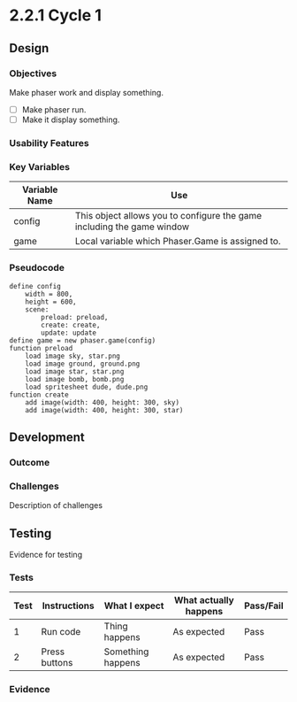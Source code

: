 # 2.2.1 Cycle 1

## Design

### Objectives

Make phaser work and display something.

* [ ] Make phaser run.
* [ ] Make it display something.

### Usability Features

### Key Variables

| Variable Name | Use                                                                    |
| ------------- | ---------------------------------------------------------------------- |
| config        | This object allows you to configure the game including the game window |
| game          | Local variable which Phaser.Game is assigned to.                       |

### Pseudocode

```
define config
    width = 800,
    height = 600,
    scene:
        preload: preload,
        create: create,
        update: update
define game = new phaser.game(config)
function preload
    load image sky, star.png
    load image ground, ground.png
    load image star, star.png
    load image bomb, bomb.png
    load spritesheet dude, dude.png
function create
    add image(width: 400, height: 300, sky)
    add image(width: 400, height: 300, star)
```

## Development

### Outcome

### Challenges

Description of challenges

## Testing

Evidence for testing

### Tests

| Test | Instructions  | What I expect     | What actually happens | Pass/Fail |
| ---- | ------------- | ----------------- | --------------------- | --------- |
| 1    | Run code      | Thing happens     | As expected           | Pass      |
| 2    | Press buttons | Something happens | As expected           | Pass      |

### Evidence
